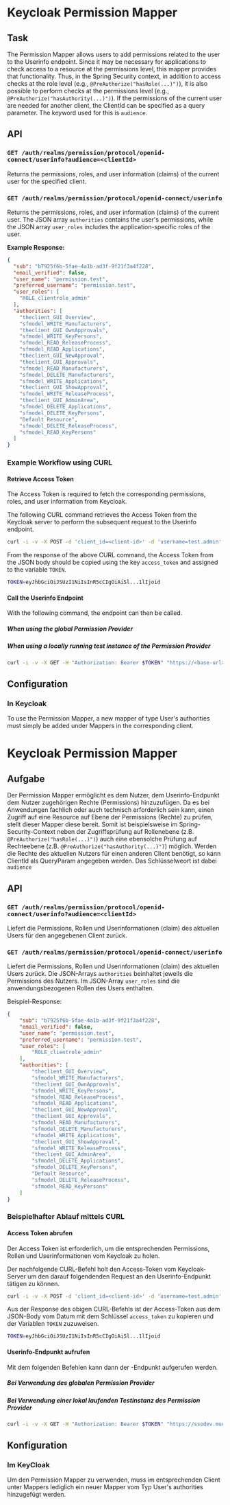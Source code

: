 # Keycloak Permission Mapper

## Task

The Permission Mapper allows users to add permissions related to the user to the Userinfo endpoint. Since it may be necessary for applications to check access to a resource at the permissions level, this mapper provides that functionality. Thus, in the Spring Security context, in addition to access checks at the role level (e.g., `@PreAuthorize("hasRole(...)")`), it is also possible to perform checks at the permissions level (e.g., `@PreAuthorize("hasAuthority(...)")`). If the permissions of the current user are needed for another client, the ClientId can be specified as a query parameter. The keyword used for this is `audience`.

## API

### `GET /auth/realms/permission/protocol/openid-connect/userinfo?audience=<clientId>`

Returns the permissions, roles, and user information (claims) of the current user for the specified client.

### `GET /auth/realms/permission/protocol/openid-connect/userinfo`

Returns the permissions, roles, and user information (claims) of the current user. The JSON array `authorities` contains the user's permissions, while the JSON array `user_roles` includes the application-specific roles of the user.

**Example Response:**

```json
{
  "sub": "b7925f6b-5fae-4a1b-ad3f-9f21f3a4f228",
  "email_verified": false,
  "user_name": "permission.test",
  "preferred_username": "permission.test",
  "user_roles": [
    "ROLE_clientrole_admin"
  ],
  "authorities": [
    "theclient_GUI_Overview",
    "sfmodel_WRITE_Manufacturers",
    "theclient_GUI_OwnApprovals",
    "sfmodel_WRITE_KeyPersons",
    "sfmodel_READ_ReleaseProcess",
    "sfmodel_READ_Applications",
    "theclient_GUI_NewApproval",
    "theclient_GUI_Approvals",
    "sfmodel_READ_Manufacturers",
    "sfmodel_DELETE_Manufacturers",
    "sfmodel_WRITE_Applications",
    "theclient_GUI_ShowApproval",
    "sfmodel_WRITE_ReleaseProcess",
    "theclient_GUI_AdminArea",
    "sfmodel_DELETE_Applications",
    "sfmodel_DELETE_KeyPersons",
    "Default Resource",
    "sfmodel_DELETE_ReleaseProcess",
    "sfmodel_READ_KeyPersons"
  ]
}
```

### Example Workflow using CURL

#### Retrieve Access Token

The Access Token is required to fetch the corresponding permissions, roles, and user information from Keycloak.

The following CURL command retrieves the Access Token from the Keycloak server to perform the subsequent request to the Userinfo endpoint.

```bash
curl -i -v -X POST -d 'client_id=<client-id>' -d 'username=test.admin' -d 'password=Test1234' -d 'grant_type=password' -d 'client_secret=<client_secret>' 'https://<base-url>/realms/<realm>/protocol/openid-connect/token'
````

From the response of the above CURL command, the Access Token from the JSON body should be copied using the key `access_token` and assigned to the variable `TOKEN`.

```bash
TOKEN=eyJhbGciOiJSUzI1NiIsInR5cCIgOiAiSl...1lIjoid
```

#### Call the Userinfo Endpoint

With the following command, the endpoint can then be called.

##### When using the global Permission Provider

##### When using a locally running test instance of the Permission Provider

```bash
curl -i -v -X GET -H "Authorization: Bearer $TOKEN" "https://<base-url>/auth/realms/<realm>/protocol/openid-connect/userinfo"
```

## Configuration
### In Keycloak

To use the Permission Mapper, a new mapper of type User's authorities must simply be added under Mappers in the corresponding client.



# Keycloak Permission Mapper

## Aufgabe

Der Permission Mapper ermöglicht es dem Nutzer, dem Userinfo-Endpunkt dem Nutzer zugehörigen Rechte (Permissions) hinzuzufügen.
Da es bei Anwendungen fachlich oder auch technisch erforderlich sein kann, einen Zugriff auf eine Resource auf Ebene der Permissions (Rechte) zu prüfen, stellt dieser Mapper diese bereit.
Somit ist beispielsweise im Spring-Security-Context neben der Zugriffsprüfung auf Rollenebene (z.B. `@PreAuthorize("hasRole(...)")`) auch eine ebensolche Prüfung auf Rechteebene (z.B. `@PreAuthorize("hasAuthority(...)")`) möglich.
Werden die Rechte des aktuellen Nutzers für einen anderen Client benötigt, so kann ClientId als QueryParam angegeben werden. Das Schlüsselweort ist dabei `audience`

## API

### `GET /auth/realms/permission/protocol/openid-connect/userinfo?audience=<clientId>`

Liefert die Permissions, Rollen und Userinformationen (claim) des aktuellen Users für den angegebenen Client zurück.

### `GET /auth/realms/permission/protocol/openid-connect/userinfo`

Liefert die Permissions, Rollen und Userinformationen (claim) des aktuellen Users zurück.
Die JSON-Arrays `authorities` beinhaltet jeweils die Permissions des Nutzers. 
Im JSON-Array `user_roles` sind die anwendungsbezogenen Rollen des Users enthalten.

Beispiel-Response:

```json
{
    "sub": "b7925f6b-5fae-4a1b-ad3f-9f21f3a4f228",
    "email_verified": false,
    "user_name": "permission.test",
    "preferred_username": "permission.test",
    "user_roles": [
        "ROLE_clientrole_admin"
    ],
    "authorities": [
        "theclient_GUI_Overview",
        "sfmodel_WRITE_Manufacturers",
        "theclient_GUI_OwnApprovals",
        "sfmodel_WRITE_KeyPersons",
        "sfmodel_READ_ReleaseProcess",
        "sfmodel_READ_Applications",
        "theclient_GUI_NewApproval",
        "theclient_GUI_Approvals",
        "sfmodel_READ_Manufacturers",
        "sfmodel_DELETE_Manufacturers",
        "sfmodel_WRITE_Applications",
        "theclient_GUI_ShowApproval",
        "sfmodel_WRITE_ReleaseProcess",
        "theclient_GUI_AdminArea",
        "sfmodel_DELETE_Applications",
        "sfmodel_DELETE_KeyPersons",
        "Default Resource",
        "sfmodel_DELETE_ReleaseProcess",
        "sfmodel_READ_KeyPersons"
    ]
}
```

### Beispielhafter Ablauf mittels CURL

#### Access Token abrufen

Der Access Token ist erforderlich, um die entsprechenden Permissions, Rollen und Userinformationen vom Keycloak zu holen.

Der nachfolgende CURL-Befehl holt den Access-Token vom Keycloak-Server um den darauf folgendenden Request an den Userinfo-Endpunkt tätigen zu können.

```bash
curl -i -v -X POST -d 'client_id=<client-id>' -d 'username=test.admin' -d 'password=Test1234' -d 'grant_type=password' -d 'client_secret=<client_secret>' 'https://ssodev.muenchen.de/auth/realms/A52/protocol/openid-connect/token'
```

Aus der Response des obigen CURL-Befehls ist der Access-Token aus dem JSON-Body vom Datum mit dem Schlüssel `access_token` zu kopieren und der Variablen `TOKEN` zuzuweisen. 

```bash
TOKEN=eyJhbGciOiJSUzI1NiIsInR5cCIgOiAiSl...1lIjoid
```

#### Userinfo-Endpunkt aufrufen

Mit dem folgenden Befehlen kann dann der -Endpunkt aufgerufen werden.

##### Bei Verwendung des globalen Permission Provider

##### Bei Verwendung einer lokal laufenden Testinstanz des Permission Provider

```bash
curl -i -v -X GET -H "Authorization: Bearer $TOKEN" "https://ssodev.muenchen.de/auth/realms/A52/protocol/openid-connect/userinfo"
```

## Konfiguration

### Im KeyCloak

Um den Permission Mapper zu verwenden, muss im entsprechenden Client unter Mappers lediglich ein neuer Mapper vom Typ User's authorities hinzugefügt werden.
